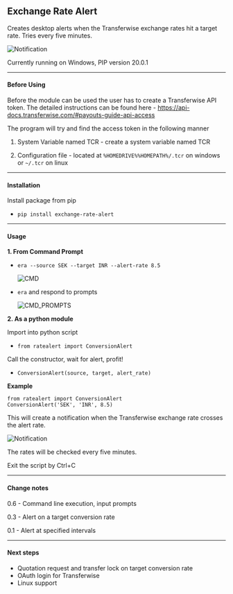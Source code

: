 Exchange Rate Alert
---

Creates desktop alerts when the Transferwise exchange rates hit a target rate. Tries every five minutes.

![Notification](./img/era_notification.jpg)

Currently running on Windows, PIP version 20.0.1

---

#### Before Using

Before the module can be used the user has to create a Transferwise API token. The detailed instructions can be found here - https://api-docs.transferwise.com/#payouts-guide-api-access  

The program will try and find the access token in the following manner
 
 1. System Variable named TCR - create a system variable named TCR
 
 2. Configuration file - located at `%HOMEDRIVE%%HOMEPATH%/.tcr` on windows or `~/.tcr` on linux
                      
---

#### Installation 

Install package from pip 
- `pip install exchange-rate-alert`

---

#### Usage

**1. From Command Prompt** 

- `era --source SEK --target INR --alert-rate 8.5`

    ![CMD](./img/era_cli_option.JPG)
    
- `era` and respond to prompts

    ![CMD_PROMPTS](./img/era_cli_with_prompts.JPG)
    
   
**2. As a python module** 

Import into python script
- `from ratealert import ConversionAlert`
    
Call the constructor, wait for alert, profit!
- `ConversionAlert(source, target, alert_rate)`

**Example**

    from ratealert import ConversionAlert
    ConversionAlert('SEK', 'INR', 8.5)

This will create a notification when the Transferwise exchange rate crosses the alert rate. 

![Notification](./img/era_notification.jpg)

The rates will be checked every five minutes.

Exit the script by Ctrl+C

---

#### Change notes

0.6 - Command line execution, input prompts

0.3 - Alert on a target conversion rate
 
0.1 - Alert at specified intervals


---

#### Next steps

- Quotation request and transfer lock on target conversion rate
- OAuth login for Transferwise
- Linux support

